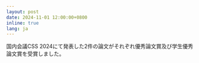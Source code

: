 ```yaml
---
layout: post
date: 2024-11-01 12:00:00+0800
inline: true
lang: ja
---
```


国内会議CSS 2024にて発表した2件の論文がそれぞれ優秀論文賞及び学生優秀論文賞を受賞しました。